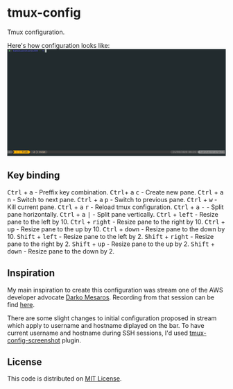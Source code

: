 # tmux-config

Tmux configuration.

Here's how configuration looks like:
![Tmux console screenshot](/images/tmux-config-screenshot.png)

## Key binding

<kbd>Ctrl</kbd> + <kbd>a</kbd> - Preffix key combination.
<kbd>Ctrl</kbd>+ <kbd>a</kbd> <kbd>c</kbd> - Create new pane.
<kbd>Ctrl</kbd> + <kbd>a</kbd> <kbd>n</kbd> - Switch to next pane.
<kbd>Ctrl</kbd> + <kbd>a</kbd> <kbd>p</kbd> - Switch to previous pane.
<kbd>Ctrl</kbd> + <kbd>w</kbd> - Kill current pane.
<kbd>Ctrl</kbd> + <kbd>a</kbd> <kbd>r</kbd> - Reload tmux configuration.
<kbd>Ctrl</kbd> + <kbd>a</kbd> <kbd>-</kbd>  - Split pane horizontally.
<kbd>Ctrl</kbd> + <kbd>a</kbd> <kbd>|</kbd> - Split pane vertically.
<kbd>Ctrl</kbd> + <kbd>left</kbd> - Resize pane to the left by 10.
<kbd>Ctrl</kbd> + <kbd>right</kbd> - Resize pane to the right by 10.
<kbd>Ctrl</kbd> + <kbd>up</kbd> - Resize pane to the up by 10.
<kbd>Ctrl</kbd> + <kbd>down</kbd> - Resize pane to the down by 10.
<kbd>Shift</kbd> + <kbd>left</kbd> - Resize pane to the left by 2.
<kbd>Shift</kbd> + <kbd>right</kbd> - Resize pane to the right by 2.
<kbd>Shift</kbd> + <kbd>up</kbd> - Resize pane to the up by 2.
<kbd>Shift</kbd> + <kbd>down</kbd> - Resize pane to the down by 2.

## Inspiration

My main inspiration to create this configuration was stream one of the AWS developer advocate [Darko Mesaros](https://github.com/darko-mesaros).
Recording from that session can be find [here](https://www.youtube.com/watch?v=kPnYFsXml-I).

There are some slight changes to initial configuration proposed in stream which apply to username and hostname diplayed on the bar.
To have current username and hostname during SSH sessions, I'd used
[tmux-config-screenshot](https://github.com/soyuka/tmux-current-pane-hostname)
plugin.

## License
This code is distributed on [MIT License](/LICENSE).
